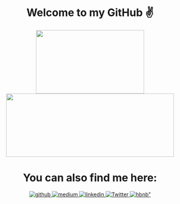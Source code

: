 # <div align="center"> Welcome to my GitHub ✌ </div>

<div align="center">
<img width="290" height="170" src="https://github-readme-stats.vercel.app/api/top-langs/?username=zararthustra&theme=merko&layout=compact&hide=M,Ruby,c%2B%2B,MATLAB">
<img width="450" height="170" src="https://github-readme-stats.vercel.app/api?username=zararthustra&theme=merko&show_icons=true&hide=stars,prs,issues">
</div>

# <div align="center"> You can also find me here: </div>

<div align="center">
  <a href="https://github.com/zararthustra" target="_blank">
    <img src=https://img.shields.io/badge/github-%2324292e.svg?&style=for-the-badge&logo=github&logoColor=white alt=github style="margin-bottom: 5px;" />
  </a>
  <a href="https://medium.com/@arthmayer/" target="_blank">
    <img src=https://img.shields.io/badge/medium-%23292929.svg?&style=for-the-badge&logo=medium&logoColor=white alt=medium style="margin-bottom: 5px;" />
  </a> 
  <a href="https://www.linkedin.com/in/mayerarthur/" target="_blank">
    <img src=https://img.shields.io/badge/linkedin-%231E77B5.svg?&style=for-the-badge&logo=linkedin&logoColor=white alt=linkedin style="margin-bottom: 5px;" />
  </a>
  <a href="https://twitter.com/MayerArthur1">
    <img alt="Twitter" src="https://img.shields.io/badge/Twitter-1DA1F2?logo=twitter&logoColor=white&style=for-the-badge"/>
  </a>
  <a href="http://arthurm.tech/404">
     <img src=https://img.shields.io/badge/HBNB_(work_in_progress)-%23992929.svg?&style=for-the-badge&logo=airbnb&logoColor=white alt=hbnb" />
  </a>
</div>
